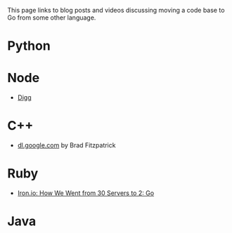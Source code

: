 This page links to blog posts and videos discussing moving a code base to Go from some other language.

# Python

# Node

* [Digg](https://medium.com/@theflapjack103/the-way-of-the-gopher-6693db15ae1f#.yw5lk8t25)

# C++

* [dl.google.com](https://talks.golang.org/2013/oscon-dl.slide#1) by Brad Fitzpatrick

# Ruby

* [Iron.io: How We Went from 30 Servers to 2: Go](https://www.iron.io/how-we-went-from-30-servers-to-2-go/)

# Java

